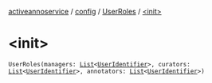 [activeannoservice](../../index.md) / [config](../index.md) / [UserRoles](index.md) / [&lt;init&gt;](./-init-.md)

# &lt;init&gt;

`UserRoles(managers: `[`List`](https://kotlinlang.org/api/latest/jvm/stdlib/kotlin.collections/-list/index.html)`<`[`UserIdentifier`](../-user-identifier.md)`>, curators: `[`List`](https://kotlinlang.org/api/latest/jvm/stdlib/kotlin.collections/-list/index.html)`<`[`UserIdentifier`](../-user-identifier.md)`>, annotators: `[`List`](https://kotlinlang.org/api/latest/jvm/stdlib/kotlin.collections/-list/index.html)`<`[`UserIdentifier`](../-user-identifier.md)`>)`